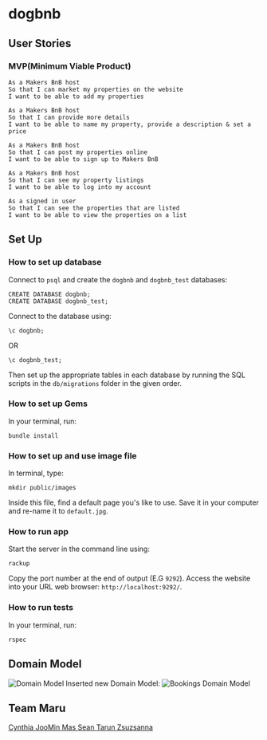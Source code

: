 # dogbnb

## User Stories
### MVP(Minimum Viable Product)
```
As a Makers BnB host
So that I can market my properties on the website
I want to be able to add my properties 

As a Makers BnB host
So that I can provide more details
I want to be able to name my property, provide a description & set a price

As a Makers BnB host
So that I can post my properties online
I want to be able to sign up to Makers BnB

As a Makers BnB host
So that I can see my property listings
I want to be able to log into my account

As a signed in user
So that I can see the properties that are listed
I want to be able to view the properties on a list
```


## Set Up
### How to set up database
Connect to `psql` and create the `dogbnb` and `dogbnb_test` databases:
```
CREATE DATABASE dogbnb;
CREATE DATABASE dogbnb_test;
```
Connect to the database using:

```
\c dogbnb;
```
OR
```
\c dogbnb_test;
```
Then set up the appropriate tables in each database by running the SQL scripts in the `db/migrations` folder in the given order.

### How to set up Gems
In your terminal, run:
```
bundle install
```

### How to set up and use image file
In terminal, type:
```
mkdir public/images
```
Inside this file, find a default page you's like to use.
Save it in your computer and re-name it to `default.jpg`.

### How to run app
Start the server in the command line using:
```
rackup
```
Copy the port number at the end of output (E.G `9292`).
Access the website into your URL web browser: `http://localhost:9292/`.

### How to run tests
In your terminal, run:
```
rspec
```

## Domain Model
<img src="https://i.imgur.com/8WEHdVo.png" title="Domain Model">
Inserted new Domain Model:
<img src="https://i.imgur.com/7PcxY13.png" title="Bookings Domain Model">

## Team Maru
<a href="https://github.com/YinnyF">
Cynthia 
<a href="https://github.com/jooomin">
JooMin 
<a href="https://github.com/1ugia">
Mas
<a href="https://github.com/SeanEmmers">
Sean
<a href="https://github.com/TarunTheo13">
Tarun
<a href="https://github.com/MrsVer">
Zsuzsanna
